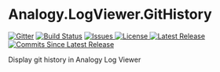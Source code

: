 # Analogy.LogViewer.GitHistory


<p align="center">

[![Gitter](https://badges.gitter.im/Analogy-LogViewer/community.svg)](https://gitter.im/Analogy-LogViewer/community?utm_source=badge&utm_medium=badge&utm_campaign=pr-badge) [![Build Status](https://dev.azure.com/Analogy-LogViewer/Analogy%20Log%20Viewer/_apis/build/status/Analogy-LogViewer.Analogy.LogViewer.GitHistory?branchName=master)](https://dev.azure.com/Analogy-LogViewer/Analogy%20Log%20Viewer/_build/latest?definitionId=24&branchName=master)
 <a href="https://github.com/Analogy-LogViewer/Analogy.LogViewer.GitHistory/issues">
    <img src="https://img.shields.io/github/issues/Analogy-LogViewer/Analogy.LogViewer.GitHistory" img alt="Issues"/>
</a>
<a href="https://github.com/Analogy-LogViewer/Analogy.LogViewer.GitHistory/blob/master/LICENSE.md">
    <img src="https://img.shields.io/github/license/Analogy-LogViewer/Analogy.LogViewer.GitHistory" img alt="License"/>
</a>
<a href="https://github.com/Analogy-LogViewer/Analogy.LogViewer.GitHistory/releases">
    <img src="https://img.shields.io/github/v/release/Analogy-LogViewer/Analogy.LogViewer.GitHistory" img alt="Latest Release"/>
</a>
<a href="https://github.com/Analogy-LogViewer/Analogy.LogViewer.GitHistory/compare/V1.1.0...master">
    <img src="https://img.shields.io/github/commits-since/Analogy-LogViewer/Analogy.LogViewer.GitHistory/latest" img alt="Commits Since Latest Release"/>
</a>
</p>




Display git history in Analogy Log Viewer
